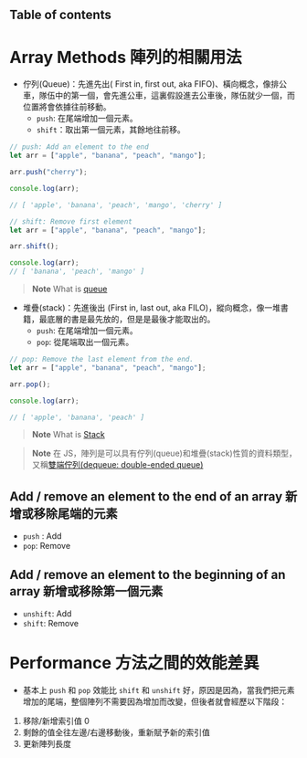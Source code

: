 ## Table of contents

# Array Methods 陣列的相關用法

- 佇列(Queue)：先進先出( First in, first out, aka FIFO)、橫向概念，像排公車，隊伍中的第一個，會先進公車，這裏假設進去公車後，隊伍就少一個，而位置將會依據往前移動。
  - `push`: 在尾端增加一個元素。
  - `shift`：取出第一個元素，其餘地往前移。

```javascript
// push: Add an element to the end
let arr = ["apple", "banana", "peach", "mango"];

arr.push("cherry");

console.log(arr);

// [ 'apple', 'banana', 'peach', 'mango', 'cherry' ]
```

```javascript
// shift: Remove first element
let arr = ["apple", "banana", "peach", "mango"];

arr.shift();

console.log(arr);
// [ 'banana', 'peach', 'mango' ]
```

> **Note** What is [queue](<https://en.wikipedia.org/wiki/Queue_(abstract_data_type)>)

- 堆疊(stack)：先進後出 (First in, last out, aka FILO)，縱向概念，像一堆書籍，最底層的書是最先放的，但是是最後才能取出的。
  - `push`: 在尾端增加一個元素。
  - `pop`: 從尾端取出一個元素。

```javascript
// pop: Remove the last element from the end.
let arr = ["apple", "banana", "peach", "mango"];

arr.pop();

console.log(arr);

// [ 'apple', 'banana', 'peach' ]
```

> **Note** What is [Stack](<https://en.wikipedia.org/wiki/Stack_(abstract_data_type)>)

> **Note** 在 JS，陣列是可以具有佇列(queue)和堆疊(stack)性質的資料類型，又稱[雙端佇列(dequeue: double-ended queue)](https://en.wikipedia.org/wiki/Double-ended_queue)

## Add / remove an element to the end of an array 新增或移除尾端的元素

- `push` : Add
- `pop`: Remove

## Add / remove an element to the beginning of an array 新增或移除第一個元素

- `unshift`: Add
- `shift`: Remove

# Performance 方法之間的效能差異

- 基本上 `push` 和 `pop` 效能比 `shift` 和 `unshift` 好，原因是因為，當我們把元素增加的尾端，整個陣列不需要因為增加而改變，但後者就會經歷以下階段：

1. 移除/新增索引值 0
2. 剩餘的值全往左邊/右邊移動後，重新賦予新的索引值
3. 更新陣列長度
